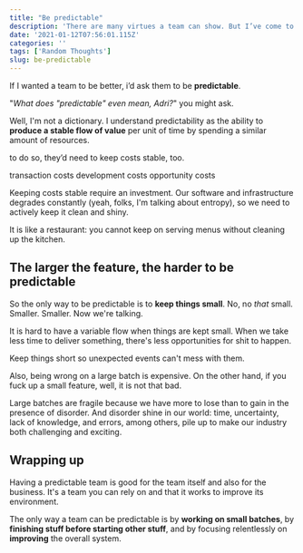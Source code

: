 ```yaml
---
title: "Be predictable"
description: 'There are many virtues a team can show. But I’ve come to realise that it mostly boils down to this:'
date: '2021-01-12T07:56:01.115Z'
categories: ''
tags: ['Random Thoughts']
slug: be-predictable
---
```


If I wanted a team to be better, i’d ask them to be **predictable**.

"*What does "predictable" even mean, Adri?*" you might ask.

Well, I'm not a dictionary. I understand predictability as the ability to **produce a stable flow of value** per unit of time by spending a similar amount of resources.

to do so, they’d need to keep costs stable, too.

transaction costs
development costs
opportunity costs

Keeping costs stable require an investment. Our software and infrastructure degrades constantly (yeah, folks, I'm talking about entropy), so we need to actively keep it clean and shiny.

It is like a restaurant: you cannot keep on serving menus without cleaning up the kitchen.


## The larger the feature, the harder to be predictable

So the only way to be predictable is to **keep things small**. No, no *that* small. Smaller. Smaller. Now we're talking.

It is hard to have a variable flow when things are kept small. When we take less time to deliver something, there's less opportunities for shit to happen.

Keep things short so unexpected events can't mess with them.

Also, being wrong on a large batch is expensive. On the other hand, if you fuck up a small feature, well, it is not that bad.

<!-- Some costs are linear: updating a 500-item list is more or less linearly more expensive than updating a 50-item list. Not to mention that sometimes costs are exponential (communications, for example). -->

Large batches are fragile because we have more to lose than to gain in the presence of disorder. And disorder shine in our world: time, uncertainty, lack of knowledge, and errors, among others, pile up to make our industry both challenging and exciting.

## Wrapping up

Having a predictable team is good for the team itself and also for the business. It's a team you can rely on and that it works to improve its environment.

The only way a team can be predictable is by **working on small batches**, by **finishing stuff before starting other stuff**, and by focusing relentlessly on **improving** the overall system.


